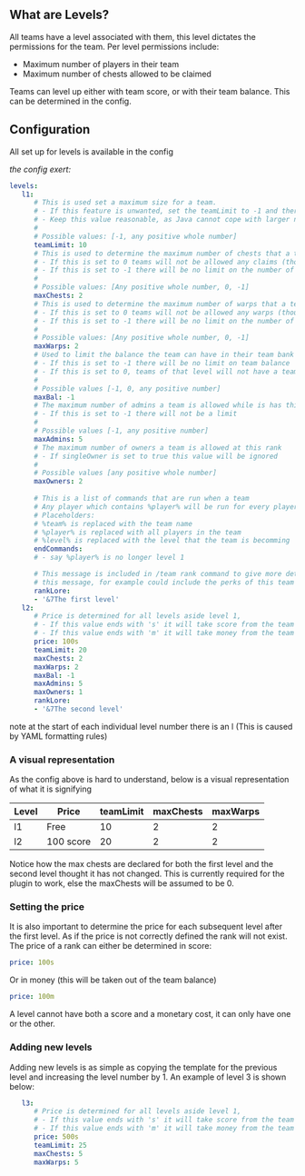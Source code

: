 ## What are Levels? 
All teams have a level associated with them, this level dictates the permissions for the team. Per level permissions include: 
* Maximum number of players in their team 
* Maximum number of chests allowed to be claimed

Teams can level up either with team score, or with their team balance. This can be determined in the config.

## Configuration 

All set up for levels is available in the config

_the config exert:_
```YAML
levels:
   l1: 
      # This is used set a maximum size for a team.
      # - If this feature is unwanted, set the teamLimit to -1 and there will be unlimited places in each team
      # - Keep this value reasonable, as Java cannot cope with larger numbers (over 2 billion), so if you want the team to be limitless, set the value to -1 instead of something large
      #
      # Possible values: [-1, any positive whole number]
      teamLimit: 10
      # This is used to determine the maximum number of chests that a team can claim
      # - If this is set to 0 teams will not be allowed any claims (though it is recommended you do that through permissions instead of the config option)
      # - If this is set to -1 there will be no limit on the number of chests
      # 
      # Possible values: [Any positive whole number, 0, -1]
      maxChests: 2
      # This is used to determine the maximum number of warps that a team can set 
      # - If this is set to 0 teams will not be allowed any warps (though it is recommended you do that through permissions instead of the config option) 
      # - If this is set to -1 there will be no limit on the number of warps
      #
      # Possible values: [Any positive whole number, 0, -1]
      maxWarps: 2
      # Used to limit the balance the team can have in their team bank
      # - If this is set to -1 there will be no limit on team balance 
      # - If this is set to 0, teams of that level will not have a team bank (to completely disable use teampermissions.yml)
      #
      # Possible values [-1, 0, any positive number]
      maxBal: -1 
      # The maximum number of admins a team is allowed while is has this rank
      # - If this is set to -1 there will not be a limit
      # 
      # Possible values [-1, any positive number]
      maxAdmins: 5
      # The maximum number of owners a team is allowed at this rank
      # - If singleOwner is set to true this value will be ignored
      # 
      # Possible values [any positive whole number]
      maxOwners: 2
      
      # This is a list of commands that are run when a team 
      # Any player which contains %player% will be run for every player on the team
      # Placeholders:
      # %team% is replaced with the team name
      # %player% is replaced with all players in the team
      # %level% is replaced with the level that the team is becomming 
      endCommands:
      # - say %player% is no longer level 1

      # This message is included in /team rank command to give more details about the rank
      # this message, for example could include the perks of this team rank along with the perks of the next rank
      rankLore:
      - '&7The first level'
   l2: 
      # Price is determined for all levels aside level 1,
      # - If this value ends with 's' it will take score from the team
      # - If this value ends with 'm' it will take money from the team balance
      price: 100s 
      teamLimit: 20
      maxChests: 2
      maxWarps: 2
      maxBal: -1
      maxAdmins: 5
      maxOwners: 1
      rankLore:
      - '&7The second level'
```

note at the start of each individual level number there is an l (This is caused by YAML formatting rules)

### A visual representation 
As the config above is hard to understand, below is a visual representation of what it is signifying

| Level | Price     | teamLimit | maxChests | maxWarps |
|-------|-----------|-----------|-----------|----------|
| l1    | Free      | 10        | 2         | 2        |
| l2    | 100 score | 20        | 2         | 2        | 

Notice how the max chests are declared for both the first level and the second level thought it has not changed. This is currently required for the plugin to work, else the maxChests will be assumed to be 0.

### Setting the price 
It is also important to determine the price for each subsequent level after the first level. As if the price is not correctly defined the rank will not exist. 
The price of a rank can either be determined in score: 
```YAML
price: 100s
```
Or in money (this will be taken out of the team balance)
```YAML
price: 100m
```
A level cannot have both a score and a monetary cost, it can only have one or the other.

### Adding new levels
Adding new levels is as simple as copying the template for the previous level and increasing the level number by 1. An example of level 3 is shown below: 

```YAML
   l3: 
      # Price is determined for all levels aside level 1,
      # - If this value ends with 's' it will take score from the team
      # - If this value ends with 'm' it will take money from the team balance
      price: 500s 
      teamLimit: 25
      maxChests: 5
      maxWarps: 5
```